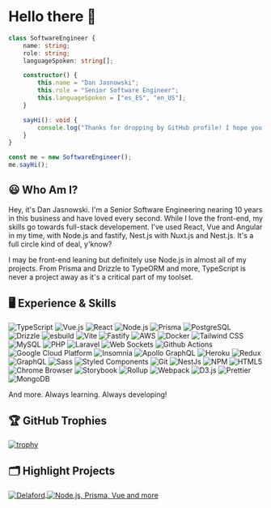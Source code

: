 # Hello there 👋

```typescript
class SoftwareEngineer {
    name: string;
    role: string;
    languageSpoken: string[];

    constructor() {
        this.name = "Dan Jasnowski";
        this.role = "Senior Software Engineer";
        this.languageSpoken = ["es_ES", "en_US"];
    }

    sayHi(): void {
        console.log("Thanks for dropping by GitHub profile! I hope you find some of my work interesting.");
    }
}

const me = new SoftwareEngineer();
me.sayHi();
```

## 😃 Who Am I?

Hey, it's Dan Jasnowski. I'm a Senior Software Engineering nearing 10 years in this business and have loved every second. While I love the front-end, my skills go towards full-stack developement. I've used React, Vue and Angular in my time, with Node.js and fastify, Nest.js with Nuxt.js and Nest.js. It's a full circle kind of deal, y'know? 

I may be front-end leaning but definitely use Node.js in almost all of my projects. From Prisma and Drizzle to TypeORM and more, TypeScript is never a project away as it's a critical part of my toolset.

## 🖥️ Experience & Skills

![TypeScript](https://img.shields.io/badge/-TypeScript-007ACC?style=flat-square&logo=typescript&logoColor=white)
![Vue.js](https://img.shields.io/badge/-Vue.js-4FC08D?style=flat-square&logo=vue.js&logoColor=white)
![React](https://img.shields.io/badge/-React-45b8d8?style=flat-square&logo=react&logoColor=white)
![Node.js](https://img.shields.io/badge/-Node.js-43853d?style=flat-square&logo=Node.js&logoColor=white)
![Prisma](https://img.shields.io/badge/-Prisma-2D3748?style=flat-square&logo=prisma&logoColor=white)
![PostgreSQL](https://img.shields.io/badge/-PostgreSQL-336791?style=flat-square&logo=postgresql&logoColor=white)
![Drizzle](https://img.shields.io/badge/-Drizzle-F9A03C?style=flat-square&logo=drizzle&logoColor=white)
![esbuild](https://img.shields.io/badge/-esbuild-4A4A4A?style=flat-square&logoColor=white)
![Vite](https://img.shields.io/badge/-Vite-646CFF?style=flat-square&logoColor=white)
![Fastify](https://img.shields.io/badge/-Fastify-000000?style=flat-square&logo=fastify&logoColor=white)
![AWS](https://img.shields.io/badge/-AWS-232F3E?style=flat-square&logo=amazon-aws&logoColor=white)
![Docker](https://img.shields.io/badge/-Docker-46a2f1?style=flat-square&logo=docker&logoColor=white)
![Tailwind CSS](https://img.shields.io/badge/-Tailwind_CSS-38B2AC?style=flat-square&logo=tailwind-css&logoColor=white)
![MySQL](https://img.shields.io/badge/-MySQL-4479A1?style=flat-square&logo=mysql&logoColor=white)
![PHP](https://img.shields.io/badge/-PHP-777BB4?style=flat-square&logo=php&logoColor=white)
![Laravel](https://img.shields.io/badge/-Laravel-FF2D20?style=flat-square&logo=laravel&logoColor=white)
![Web Sockets](https://img.shields.io/badge/-Web_Sockets-4A4A4A?style=flat-square&logoColor=white)
![Github Actions](https://img.shields.io/badge/-Github_Actions-2088FF?style=flat-square&logo=github-actions&logoColor=white)
![Google Cloud Platform](https://img.shields.io/badge/-Google_Cloud_Platform-1a73e8?style=flat-square&logo=google-cloud&logoColor=white)
![Insomnia](https://img.shields.io/badge/-Insomnia-5849BE?style=flat-square&logo=insomnia&logoColor=white)
![Apollo GraphQL](https://img.shields.io/badge/-Apollo%20GraphQL-311C87?style=flat-square&logo=apollo-graphql&logoColor=white)
![Heroku](https://img.shields.io/badge/-Heroku-430098?style=flat-square&logo=heroku&logoColor=white)
![Redux](https://img.shields.io/badge/-Redux-764ABC?style=flat-square&logo=redux&logoColor=white)
![GraphQL](https://img.shields.io/badge/-GraphQL-E10098?style=flat-square&logo=graphql&logoColor=white)
![Sass](https://img.shields.io/badge/-Sass-CC6699?style=flat-square&logo=sass&logoColor=white)
![Styled Components](https://img.shields.io/badge/-Styled_Components-db7092?style=flat-square&logo=styled-components&logoColor=white)
![Git](https://img.shields.io/badge/-Git-F05032?style=flat-square&logo=git&logoColor=white)
![NestJs](https://img.shields.io/badge/-NestJs-ea2845?style=flat-square&logo=nestjs&logoColor=white)
![NPM](https://img.shields.io/badge/-NPM-CB3837?style=flat-square&logo=npm&logoColor=white)
![HTML5](https://img.shields.io/badge/-HTML5-E34F26?style=flat-square&logo=html5&logoColor=white)
![Chrome Browser](https://img.shields.io/badge/-Chrome_Browser-4285F4?style=flat-square&logo=google-chrome&logoColor=white)
![Storybook](https://img.shields.io/badge/-Storybook-FF4785?style=flat-square&logo=storybook&logoColor=white)
![Rollup](https://img.shields.io/badge/-Rollup-EC4A3F?style=flat-square&logo=rollup.js&logoColor=white)
![Webpack](https://img.shields.io/badge/-Webpack-8DD6F9?style=flat-square&logo=webpack&logoColor=white)
![D3.js](https://img.shields.io/badge/-D3.js-F9A03C?style=flat-square&logo=d3.js&logoColor=white)
![Prettier](https://img.shields.io/badge/-Prettier-F7B93E?style=flat-square&logo=prettier&logoColor=white)
![MongoDB](https://img.shields.io/badge/-MongoDB-13aa52?style=flat-square&logo=mongodb&logoColor=white)

And more. Always learning. Always developing!

## 🏆 GitHub Trophies

[![trophy](https://github-profile-trophy.vercel.app/?username=naknode&theme=nord&column=5)](https://github.com/ryo-ma/github-profile-trophy)

## 🗂️ Highlight Projects

<a href="https://github.com/delaford/game">
  <img align="center" src="https://github-readme-stats.vercel.app/api/pin/?username=delaford&repo=game&show_icons=true&line_height=27&title_color=6aa6f8&text_color=8a919a&icon_color=6aa6f8&bg_color=22272e" alt="Delaford" />
</a>

<a href="https://github.com/naknode/finni-portal">
  <img align="center" src="https://github-readme-stats.vercel.app/api/pin/?username=naknode&repo=finni-portal&show_icons=true&line_height=27&title_color=6aa6f8&text_color=8a919a&icon_color=6aa6f8&bg_color=22272e" alt="Node.js, Prisma, Vue and more" />
</a>
